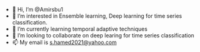 - 👋 Hi, I’m @Amirsbu1
- 👀 I’m interested in Ensemble learning, Deep learning for time series classification. 
- 🌱 I’m currently learning temporal adaptive techniques 
- 💞️ I’m looking to collaborate on deep learing for time series classification 
- 📫 My email is s.hamed2021@yahoo.com

<!---
Amirsbu1/Amirsbu1 is a ✨ special ✨ repository because its `README.md` (this file) appears on your GitHub profile.
You can click the Preview link to take a look at your changes.
--->
